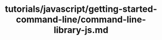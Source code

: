 ---
title: tutorials/javascript/getting-started-command-line/command-line-library-js.md
showAuthorInfo: false
redirect_path: https://kotlinlang.org/docs/command-line-library-js.html
---